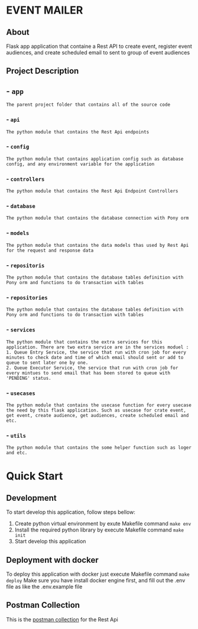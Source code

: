 # EVENT MAILER

## About
Flask app application that containe a Rest API to create event, register event audiences, and create scheduled email to sent to group of event audiences

## Project Description
## - ```app```
    The parent project folder that contains all of the source code

### - ```api```
    The python module that contains the Rest Api endpoints
### - ```config```
    The python module that contains application config such as database config, and any environment variable for the application
### - ```controllers```
    The python module that contains the Rest Api Endpoint Controllers

### - ```database```
    The python module that contains the database connection with Pony orm

### - ```models```
    The python module that contains the data models thas used by Rest Api for the request and response data

### - ```repositoris```
    The python module that contains the database tables definition with Pony orm and functions to do transaction with tables

### - ```repositories```
    The python module that contains the database tables definition with Pony orm and functions to do transaction with tables

### - ```services```
    The python module that contains the extra services for this application. There are two extra service are in the services moduel :
    1. Queue Entry Service, the service that run with cron job for every minutes to check date and time of which email should sent or add to queue to sent later one by one.
    2. Queue Executor Service, the service that run with cron job for every mintues to send email that has been stored to queue with 'PENDING' status. 

### - ```usecases```
    The python module that contains the usecase function for every usecase the need by this flask application. Such as usecase for crate event, get event, create audience, get audiences, create scheduled email and etc.

### - ```utils```
    The python module that contains the some helper function such as loger and etc.

# Quick Start
## Development
To start develop this application, follow steps bellow:
1. Create python virtual environment by exute Makefile command
    ```make env```
2. Install the required python library by execute Makefile command
    ```make init```
3. Start develop this application

## Deployment with docker
To deploy this application with docker just execute Makefile command
```make deploy```
Make sure you have install docker engine first, and fill out the .env file as like the .env.example file

## Postman Collection
  This is the [postman collection](https://api.postman.com/collections/6659073-5636e8b2-65ca-468e-9897-84c88ad92d49?access_key=PMAT-01GR8XHZ09C2GE6AWTX4PF0AW4) for the Rest Api
 